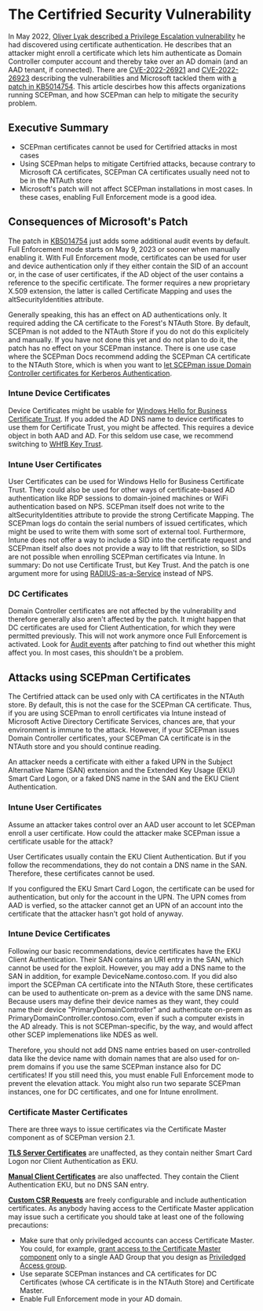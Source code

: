 # The Certifried Security Vulnerability

In May 2022, [Oliver Lyak described a Privilege Escalation vulnerability](https://research.ifcr.dk/certifried-active-directory-domain-privilege-escalation-cve-2022-26923-9e098fe298f4) he had discovered using certificate authentication. He describes that an attacker might enroll a certificate which lets him authenticate as Domain Controller computer account and thereby take over an AD domain (and an AAD tenant, if connected). There are [CVE-2022-26921](https://cve.mitre.org/cgi-bin/cvename.cgi?name=CVE-2022-26921) and [CVE-2022-26923](https://cve.mitre.org/cgi-bin/cvename.cgi?name=CVE-2022-26923) describing the vulnerabilities and Microsoft tackled them with [a patch in KB5014754](https://support.microsoft.com/en-us/topic/kb5014754-certificate-based-authentication-changes-on-windows-domain-controllers-ad2c23b0-15d8-4340-a468-4d4f3b188f16#bkmk_certmap). This article descirbes how this affects organizations running SCEPman, and how SCEPman can help to mitigate the security problem.

## Executive Summary

- SCEPman certificates cannot be used for Certifried attacks in most cases
- Using SCEPman helps to mitigate Certifried attacks, because contrary to Microsoft CA certificates, SCEPman CA certificates usually need not to be in the NTAuth store
- Microsoft's patch will not affect SCEPman installations in most cases. In these cases, enabling Full Enforcement mode is a good idea.

## Consequences of Microsoft's Patch

The patch in [KB5014754](https://support.microsoft.com/en-us/topic/kb5014754-certificate-based-authentication-changes-on-windows-domain-controllers-ad2c23b0-15d8-4340-a468-4d4f3b188f16#bkmk_certmap) just adds some additional audit events by default. Full Enforcement mode starts on May 9, 2023 or sooner when manually enabling it. With Full Enforcement mode, certificates can be used for user and device authentication only if they either contain the SID of an account or, in the case of user certificates, if the AD object of the user contains a reference to the specific certificate. The former requires a new proprietary X.509 extension, the latter is called Certificate Mapping and uses the altSecurityIdentities attribute.

Generally speaking, this has an effect on AD authentications only. It required adding the CA certificate to the Forest's NTAuth Store. By default, SCEPman is not added to the NTAuth Store if you do not do this explicitely and manually. If you have not done this yet and do not plan to do it, the patch has no effect on your SCEPman instance. There is one use case where the SCEPman Docs recommend adding the SCEPman CA certificate to the NTAuth Store, which is when you want to [let SCEPman issue Domain Controller certificates for Kerberos Authentication](../../certificate-deployment/other-1/domain-controller-certificates#trust-the-ca-certificate-in-the-domain-for-kerberos-authentication).

### Intune Device Certificates

Device Certificates might be usable for [Windows Hello for Business Certificate Trust](https://docs.microsoft.com/en-us/windows/security/identity-protection/hello-for-business/hello-hybrid-cert-trust). If you added the AD DNS name to device certificates to use them for Certificate Trust, you might be affected. This requires a device object in both AAD and AD. For this seldom use case, we recommend switching to [WHfB Key Trust](https://docs.microsoft.com/en-us/windows/security/identity-protection/hello-for-business/hello-hybrid-key-trust).

### Intune User Certificates

User Certificates can be used for Windows Hello for Business Certificate Trust. They could also be used for other ways of certificate-based AD authentication like RDP sessions to domain-joined machines or WiFi authentication based on NPS. SCEPman itself does not write to the altSecurityIdentities attribute to provide the strong Certificate Mapping. The SCEPman logs do contain the serial numbers of issued certificates, which might be used to write them with some sort of external tool. Furthermore, Intune does not offer a way to include a SID into the certificate request and SCEPman itself also does not provide a way to lift that restriction, so SIDs are not possible when enrolling SCEPman certificates via Intune. In summary: Do not use Certificate Trust, but Key Trust. And the patch is one argument more for using [RADIUS-as-a-Service](https://www.radius-as-a-service.com/) instead of NPS.

### DC Certificates

Domain Controller certificates are not affected by the vulnerability and therefore generally also aren't affected by the patch. It might happen that DC certificates are used for Client Authentication, for which they were permitted previously. This will not work anymore once Full Enforcement is activated. Look for [Audit events](https://support.microsoft.com/en-us/topic/kb5014754-certificate-based-authentication-changes-on-windows-domain-controllers-ad2c23b0-15d8-4340-a468-4d4f3b188f16#bkmk_auditevents) after patching to find out whether this might affect you. In most cases, this shouldn't be a problem.

## Attacks using SCEPman Certificates

The Certifried attack can be used only with CA certificates in the NTAuth store. By default, this is not the case for the SCEPman CA certificate. Thus, if you are using SCEPman to enroll certificates via Intune instead of Microsoft Active Directory Certificate Services, chances are, that your environment is immune to the attack. However, if your SCEPman issues Domain Controller certificates, your SCEPman CA certificate is in the NTAuth store and you should continue reading.

An attacker needs a certificate with either a faked UPN in the Subject Alternative Name (SAN) extension and the Extended Key Usage (EKU) Smart Card Logon, or a faked DNS name in the SAN and the EKU Client Authentication.

### Intune User Certificates

Assume an attacker takes control over an AAD user account to let SCEPman enroll a user certificate. How could the attacker make SCEPman issue a certificate usable for the attack?

User Certificates usually contain the EKU Client Authentication. But if you follow the recommendations, they do not contain a DNS name in the SAN. Therefore, these certificates cannot be used.

If you configured the EKU Smart Card Logon, the certificate can be used for authentication, but only for the account in the UPN. The UPN comes from AAD is verfied, so the attacker cannot get an UPN of an account into the certificate that the attacker hasn't got hold of anyway.

### Intune Device Certificates

Following our basic recommendations, device certificates have the EKU Client Authentication. Their SAN contains an URI entry in the SAN, which cannot be used for the exploit. However, you may add a DNS name to the SAN in addition, for example DeviceName.contoso.com. If you did also import the SCEPman CA certificate into the NTAuth Store, these certificates can be used to authenticate on-prem as a device with the same DNS name. Because users may define their device names as they want, they could name their device "PrimaryDomainController" and authenticate on-prem as PrimaryDomainController.contoso.com, even if such a computer exists in the AD already. This is not SCEPman-specific, by the way, and would affect other SCEP implemenations like NDES as well.

Therefore, you should not add DNS name entries based on user-controlled data like the device name with domain names that are also used for on-prem domains if you use the same SCEPman instance also for DC certificates! If you still need this, you must enable Full Enforcement mode to prevent the elevation attack. You might also run two separate SCEPman instances, one for DC certificates, and one for Intune enrollment.

### Certificate Master Certificates

There are three ways to issue certificates via the Certificate Master component as of SCEPman version 2.1.

[**TLS Server Certificates**](../../certificate-deployment/certificate-master/tls-server-certificate-pkcs-12.md) are unaffected, as they contain neither Smart Card Logon nor Client Authentication as EKU.

[**Manual Client Certificates**](../../certificate-deployment/certificate-master/client-certificate-pkcs-12.md) are also unaffected. They contain the Client Authentication EKU, but no DNS SAN entry.

[**Custom CSR Requests**](../../certificate-deployment/certificate-master/certificate-signing-request-csr.md) are freely configurable and include authentication certificates. As anybody having access to the Certificate Master application may issue such a certificate you should take at least one of the following precautions:
- Make sure that only priviledged accounts can access Certificate Master. You could, for example, [grant access to the Certificate Master component](../../scepman-deployment/permissions/post-installation-config#granting-the-rights-to-request-certificates-via-the-certificate-master-website) only to a single AAD Group that you design as [Priviledged Access group](https://docs.microsoft.com/en-us/azure/active-directory/privileged-identity-management/groups-features).
- Use separate SCEPman instances and CA certificates for DC Certificates (whose CA certificate is in the NTAuth Store) and Certificate Master.
- Enable Full Enforcement mode in your AD domain.